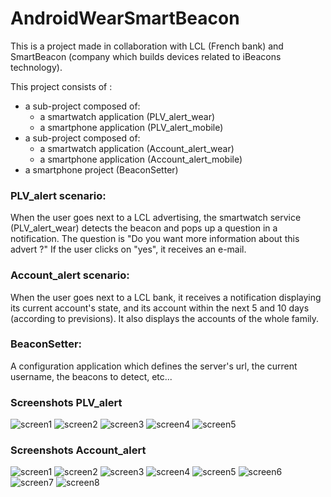 # AndroidWearSmartBeacon

This is a project made in collaboration with LCL (French bank) and SmartBeacon (company which builds devices related to iBeacons technology).

This project consists of :
* a sub-project composed of:
  * a smartwatch application (PLV_alert_wear)
  *  a smartphone application (PLV_alert_mobile)
* a sub-project composed of:
  * a smartwatch application (Account_alert_wear)
  * a smartphone application (Account_alert_mobile)
* a smartphone project (BeaconSetter)

### PLV_alert scenario:

When the user goes next to a LCL advertising, the smartwatch service (PLV_alert_wear) detects the beacon and pops up a question in a notification.
The question is "Do you want more information about this advert ?" If the user clicks on "yes", it receives an e-mail.

### Account_alert scenario:

When the user goes next to a LCL bank, it receives a notification displaying its current account's state, and its account within the next 5 and 10 days (according to previsions).
It also displays the accounts of the whole family.

### BeaconSetter:

A configuration application which defines the server's url, the current username, the beacons to detect, etc...

### Screenshots PLV_alert
![screen1](https://github.com/bourdibay/AndroidWearSmartBeacon/blob/master/screenshots/PLV_alert/screen1.png)
![screen2](https://github.com/bourdibay/AndroidWearSmartBeacon/blob/master/screenshots/PLV_alert/screen2.png)
![screen3](https://github.com/bourdibay/AndroidWearSmartBeacon/blob/master/screenshots/PLV_alert/screen3.png)
![screen4](https://github.com/bourdibay/AndroidWearSmartBeacon/blob/master/screenshots/PLV_alert/screen4.png)
![screen5](https://github.com/bourdibay/AndroidWearSmartBeacon/blob/master/screenshots/PLV_alert/screen5.png)

### Screenshots Account_alert
![screen1](https://github.com/bourdibay/AndroidWearSmartBeacon/blob/master/screenshots/Account_alert/screen1.png)
![screen2](https://github.com/bourdibay/AndroidWearSmartBeacon/blob/master/screenshots/Account_alert/screen2.png)
![screen3](https://github.com/bourdibay/AndroidWearSmartBeacon/blob/master/screenshots/Account_alert/screen3.png)
![screen4](https://github.com/bourdibay/AndroidWearSmartBeacon/blob/master/screenshots/Account_alert/screen4.png)
![screen5](https://github.com/bourdibay/AndroidWearSmartBeacon/blob/master/screenshots/Account_alert/screen5.png)
![screen6](https://github.com/bourdibay/AndroidWearSmartBeacon/blob/master/screenshots/Account_alert/screen6.png)
![screen7](https://github.com/bourdibay/AndroidWearSmartBeacon/blob/master/screenshots/Account_alert/screen7.png)
![screen8](https://github.com/bourdibay/AndroidWearSmartBeacon/blob/master/screenshots/Account_alert/screen8.png)

